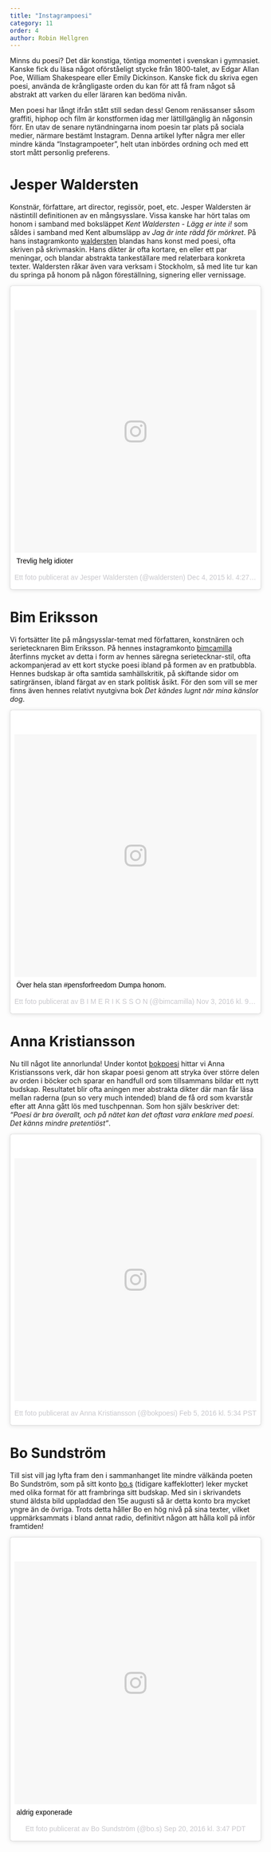 ```yaml
---
title: "Instagrampoesi"
category: 11
order: 4
author: Robin Hellgren
---
```


Minns du poesi? Det där konstiga, töntiga momentet i svenskan i gymnasiet. Kanske fick du läsa något oförståeligt stycke från 1800-talet, av Edgar Allan Poe, William Shakespeare eller Emily Dickinson. Kanske fick du skriva egen poesi, använda de krångligaste orden du kan för att få fram något så abstrakt att varken du eller läraren kan bedöma nivån.

Men poesi har långt ifrån stått still sedan dess! Genom renässanser såsom graffiti, hiphop och film är konstformen idag mer lättillgänglig än någonsin förr. En utav de senare nytändningarna inom poesin tar plats på sociala medier, närmare bestämt Instagram. Denna artikel lyfter några mer eller mindre kända “Instagrampoeter”, helt utan inbördes ordning och med ett stort mått personlig preferens.

# Jesper Waldersten

Konstnär, författare, art director, regissör, poet, etc. Jesper Waldersten är nästintill definitionen av en mångsysslare. Vissa kanske har hört talas om honom i samband med boksläppet _Kent Waldersten - Lägg er inte i!_ som såldes i samband med Kent albumsläpp av _Jag är inte rädd för mörkret_. På hans instagramkonto [waldersten](https://www.instagram.com/waldersten/) blandas hans konst med poesi, ofta skriven på skrivmaskin. Hans dikter är ofta kortare, en eller ett par meningar, och blandar abstrakta tankeställare med relaterbara konkreta texter. Waldersten råkar även vara verksam i Stockholm, så med lite tur kan du springa på honom på någon föreställning, signering eller vernissage.

<blockquote class="instagram-media" data-instgrm-captioned data-instgrm-version="7" style=" background:#FFF; border:0; border-radius:3px; box-shadow:0 0 1px 0 rgba(0,0,0,0.5),0 1px 10px 0 rgba(0,0,0,0.15); margin: 1px; max-width:658px; padding:0; width:99.375%; width:-webkit-calc(100% - 2px); width:calc(100% - 2px);"><div style="padding:8px;"> <div style=" background:#F8F8F8; line-height:0; margin-top:40px; padding:49.9537037037% 0; text-align:center; width:100%;"> <div style=" background:url(data:image/png;base64,iVBORw0KGgoAAAANSUhEUgAAACwAAAAsCAMAAAApWqozAAAABGdBTUEAALGPC/xhBQAAAAFzUkdCAK7OHOkAAAAMUExURczMzPf399fX1+bm5mzY9AMAAADiSURBVDjLvZXbEsMgCES5/P8/t9FuRVCRmU73JWlzosgSIIZURCjo/ad+EQJJB4Hv8BFt+IDpQoCx1wjOSBFhh2XssxEIYn3ulI/6MNReE07UIWJEv8UEOWDS88LY97kqyTliJKKtuYBbruAyVh5wOHiXmpi5we58Ek028czwyuQdLKPG1Bkb4NnM+VeAnfHqn1k4+GPT6uGQcvu2h2OVuIf/gWUFyy8OWEpdyZSa3aVCqpVoVvzZZ2VTnn2wU8qzVjDDetO90GSy9mVLqtgYSy231MxrY6I2gGqjrTY0L8fxCxfCBbhWrsYYAAAAAElFTkSuQmCC); display:block; height:44px; margin:0 auto -44px; position:relative; top:-22px; width:44px;"></div></div> <p style=" margin:8px 0 0 0; padding:0 4px;"> <a href="https://www.instagram.com/p/-3rB18M8AU/" style=" color:#000; font-family:Arial,sans-serif; font-size:14px; font-style:normal; font-weight:normal; line-height:17px; text-decoration:none; word-wrap:break-word;" target="_blank">Trevlig helg idioter</a></p> <p style=" color:#c9c8cd; font-family:Arial,sans-serif; font-size:14px; line-height:17px; margin-bottom:0; margin-top:8px; overflow:hidden; padding:8px 0 7px; text-align:center; text-overflow:ellipsis; white-space:nowrap;">Ett foto publicerat av Jesper Waldersten (@waldersten) <time style=" font-family:Arial,sans-serif; font-size:14px; line-height:17px;" datetime="2015-12-04T12:27:41+00:00">Dec 4, 2015 kl. 4:27 PST</time></p></div></blockquote> <script async defer src="//platform.instagram.com/en_US/embeds.js"></script>

# Bim Eriksson

Vi fortsätter lite på mångsysslar-temat med författaren, konstnären och serietecknaren Bim Eriksson. På hennes instagramkonto [bimcamilla](https://www.instagram.com/bimcamilla/) återfinns mycket av detta i form av hennes säregna serietecknar-stil, ofta ackompanjerad av ett kort stycke poesi ibland på formen av en pratbubbla. Hennes budskap är ofta samtida samhällskritik, på skiftande sidor om satirgränsen, ibland färgat av en stark politisk åsikt. För den som vill se mer finns även hennes relativt nyutgivna bok _Det kändes lugnt när mina känslor dog_.

<blockquote class="instagram-media" data-instgrm-captioned data-instgrm-version="7" style=" background:#FFF; border:0; border-radius:3px; box-shadow:0 0 1px 0 rgba(0,0,0,0.5),0 1px 10px 0 rgba(0,0,0,0.15); margin: 1px; max-width:658px; padding:0; width:99.375%; width:-webkit-calc(100% - 2px); width:calc(100% - 2px);"><div style="padding:8px;"> <div style=" background:#F8F8F8; line-height:0; margin-top:40px; padding:50.0% 0; text-align:center; width:100%;"> <div style=" background:url(data:image/png;base64,iVBORw0KGgoAAAANSUhEUgAAACwAAAAsCAMAAAApWqozAAAABGdBTUEAALGPC/xhBQAAAAFzUkdCAK7OHOkAAAAMUExURczMzPf399fX1+bm5mzY9AMAAADiSURBVDjLvZXbEsMgCES5/P8/t9FuRVCRmU73JWlzosgSIIZURCjo/ad+EQJJB4Hv8BFt+IDpQoCx1wjOSBFhh2XssxEIYn3ulI/6MNReE07UIWJEv8UEOWDS88LY97kqyTliJKKtuYBbruAyVh5wOHiXmpi5we58Ek028czwyuQdLKPG1Bkb4NnM+VeAnfHqn1k4+GPT6uGQcvu2h2OVuIf/gWUFyy8OWEpdyZSa3aVCqpVoVvzZZ2VTnn2wU8qzVjDDetO90GSy9mVLqtgYSy231MxrY6I2gGqjrTY0L8fxCxfCBbhWrsYYAAAAAElFTkSuQmCC); display:block; height:44px; margin:0 auto -44px; position:relative; top:-22px; width:44px;"></div></div> <p style=" margin:8px 0 0 0; padding:0 4px;"> <a href="https://www.instagram.com/p/BMWt1GMA3XN/" style=" color:#000; font-family:Arial,sans-serif; font-size:14px; font-style:normal; font-weight:normal; line-height:17px; text-decoration:none; word-wrap:break-word;" target="_blank">Över hela stan #pensforfreedom Dumpa honom.</a></p> <p style=" color:#c9c8cd; font-family:Arial,sans-serif; font-size:14px; line-height:17px; margin-bottom:0; margin-top:8px; overflow:hidden; padding:8px 0 7px; text-align:center; text-overflow:ellipsis; white-space:nowrap;">Ett foto publicerat av B I M E R I K S S O N (@bimcamilla) <time style=" font-family:Arial,sans-serif; font-size:14px; line-height:17px;" datetime="2016-11-03T16:36:44+00:00">Nov 3, 2016 kl. 9:36 PDT</time></p></div></blockquote> <script async defer src="//platform.instagram.com/en_US/embeds.js"></script>

# Anna Kristiansson

Nu till något lite annorlunda! Under kontot [bokpoesi](https://www.instagram.com/bokpoesi/) hittar vi Anna Kristianssons verk, där hon skapar poesi genom att stryka över större delen av orden i böcker och sparar en handfull ord som tillsammans bildar ett nytt budskap. Resultatet blir ofta aningen mer abstrakta dikter där man får läsa mellan raderna (pun so very much intended) bland de få ord som kvarstår efter att Anna gått lös med tuschpennan. Som hon själv beskriver det: _“Poesi är bra överallt, och på nätet kan det oftast vara enklare med poesi. Det känns mindre pretentiöst”_.

<blockquote class="instagram-media" data-instgrm-version="7" style=" background:#FFF; border:0; border-radius:3px; box-shadow:0 0 1px 0 rgba(0,0,0,0.5),0 1px 10px 0 rgba(0,0,0,0.15); margin: 1px; max-width:658px; padding:0; width:99.375%; width:-webkit-calc(100% - 2px); width:calc(100% - 2px);"><div style="padding:8px;"> <div style=" background:#F8F8F8; line-height:0; margin-top:40px; padding:50.0% 0; text-align:center; width:100%;"> <div style=" background:url(data:image/png;base64,iVBORw0KGgoAAAANSUhEUgAAACwAAAAsCAMAAAApWqozAAAABGdBTUEAALGPC/xhBQAAAAFzUkdCAK7OHOkAAAAMUExURczMzPf399fX1+bm5mzY9AMAAADiSURBVDjLvZXbEsMgCES5/P8/t9FuRVCRmU73JWlzosgSIIZURCjo/ad+EQJJB4Hv8BFt+IDpQoCx1wjOSBFhh2XssxEIYn3ulI/6MNReE07UIWJEv8UEOWDS88LY97kqyTliJKKtuYBbruAyVh5wOHiXmpi5we58Ek028czwyuQdLKPG1Bkb4NnM+VeAnfHqn1k4+GPT6uGQcvu2h2OVuIf/gWUFyy8OWEpdyZSa3aVCqpVoVvzZZ2VTnn2wU8qzVjDDetO90GSy9mVLqtgYSy231MxrY6I2gGqjrTY0L8fxCxfCBbhWrsYYAAAAAElFTkSuQmCC); display:block; height:44px; margin:0 auto -44px; position:relative; top:-22px; width:44px;"></div></div><p style=" color:#c9c8cd; font-family:Arial,sans-serif; font-size:14px; line-height:17px; margin-bottom:0; margin-top:8px; overflow:hidden; padding:8px 0 7px; text-align:center; text-overflow:ellipsis; white-space:nowrap;"><a href="https://www.instagram.com/p/BBaAs9tQ37p/" style=" color:#c9c8cd; font-family:Arial,sans-serif; font-size:14px; font-style:normal; font-weight:normal; line-height:17px; text-decoration:none;" target="_blank">Ett foto publicerat av Anna Kristiansson (@bokpoesi)</a> <time style=" font-family:Arial,sans-serif; font-size:14px; line-height:17px;" datetime="2016-02-05T13:34:02+00:00">Feb 5, 2016 kl. 5:34 PST</time></p></div></blockquote> <script async defer src="//platform.instagram.com/en_US/embeds.js"></script>

# Bo Sundström

Till sist vill jag lyfta fram den i sammanhanget lite mindre välkända poeten Bo Sundström, som på sitt konto [bo.s](https://www.instagram.com/bo.s/) (tidigare kaffeklotter) leker mycket med olika format för att frambringa sitt budskap. Med sin i skrivandets stund äldsta bild uppladdad den 15e augusti så är detta konto bra mycket yngre än de övriga. Trots detta håller Bo en hög nivå på sina texter, vilket uppmärksammats i bland annat radio, definitivt någon att hålla koll på inför framtiden!

<blockquote class="instagram-media" data-instgrm-captioned data-instgrm-version="7" style=" background:#FFF; border:0; border-radius:3px; box-shadow:0 0 1px 0 rgba(0,0,0,0.5),0 1px 10px 0 rgba(0,0,0,0.15); margin: 1px; max-width:658px; padding:0; width:99.375%; width:-webkit-calc(100% - 2px); width:calc(100% - 2px);"><div style="padding:8px;"> <div style=" background:#F8F8F8; line-height:0; margin-top:40px; padding:50.0% 0; text-align:center; width:100%;"> <div style=" background:url(data:image/png;base64,iVBORw0KGgoAAAANSUhEUgAAACwAAAAsCAMAAAApWqozAAAABGdBTUEAALGPC/xhBQAAAAFzUkdCAK7OHOkAAAAMUExURczMzPf399fX1+bm5mzY9AMAAADiSURBVDjLvZXbEsMgCES5/P8/t9FuRVCRmU73JWlzosgSIIZURCjo/ad+EQJJB4Hv8BFt+IDpQoCx1wjOSBFhh2XssxEIYn3ulI/6MNReE07UIWJEv8UEOWDS88LY97kqyTliJKKtuYBbruAyVh5wOHiXmpi5we58Ek028czwyuQdLKPG1Bkb4NnM+VeAnfHqn1k4+GPT6uGQcvu2h2OVuIf/gWUFyy8OWEpdyZSa3aVCqpVoVvzZZ2VTnn2wU8qzVjDDetO90GSy9mVLqtgYSy231MxrY6I2gGqjrTY0L8fxCxfCBbhWrsYYAAAAAElFTkSuQmCC); display:block; height:44px; margin:0 auto -44px; position:relative; top:-22px; width:44px;"></div></div> <p style=" margin:8px 0 0 0; padding:0 4px;"> <a href="https://www.instagram.com/p/BKky7TWhD8z/" style=" color:#000; font-family:Arial,sans-serif; font-size:14px; font-style:normal; font-weight:normal; line-height:17px; text-decoration:none; word-wrap:break-word;" target="_blank">aldrig exponerade</a></p> <p style=" color:#c9c8cd; font-family:Arial,sans-serif; font-size:14px; line-height:17px; margin-bottom:0; margin-top:8px; overflow:hidden; padding:8px 0 7px; text-align:center; text-overflow:ellipsis; white-space:nowrap;">Ett foto publicerat av Bo Sundström (@bo.s) <time style=" font-family:Arial,sans-serif; font-size:14px; line-height:17px;" datetime="2016-09-20T10:47:51+00:00">Sep 20, 2016 kl. 3:47 PDT</time></p></div></blockquote> <script async defer src="//platform.instagram.com/en_US/embeds.js"></script>
